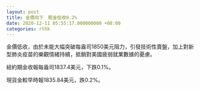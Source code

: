 ```yaml
---
layout: post
title: 金價向下　期金低收0.2%
date: 2020-12-11 05:55:17.000000000 +08:00
categories: rthk
---
```


金價低收，由於未能大幅突破每盎司1850美元阻力，引發技術性賣盤，加上對新型肺炎疫苗的樂觀情緒持續，抵銷對美國疲弱就業數據的憂慮。

紐約期金收報每盎司1837.4美元，下跌0.1%。

現貨金較早時報1835.84美元，跌0.2%。
